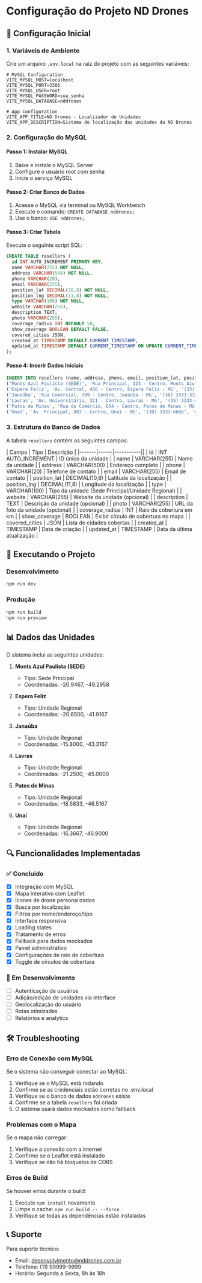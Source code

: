 # Configuração do Projeto ND Drones

## 🔧 Configuração Inicial

### 1. Variáveis de Ambiente

Crie um arquivo `.env.local` na raiz do projeto com as seguintes variáveis:

```env
# MySQL Configuration
VITE_MYSQL_HOST=localhost
VITE_MYSQL_PORT=3306
VITE_MYSQL_USER=root
VITE_MYSQL_PASSWORD=sua_senha
VITE_MYSQL_DATABASE=nddrones

# App Configuration
VITE_APP_TITLE=ND Drones - Localizador de Unidades
VITE_APP_DESCRIPTION=Sistema de localização das unidades da ND Drones
```

### 2. Configuração do MySQL

#### Passo 1: Instalar MySQL
1. Baixe e instale o MySQL Server
2. Configure o usuário root com senha
3. Inicie o serviço MySQL

#### Passo 2: Criar Banco de Dados
1. Acesse o MySQL via terminal ou MySQL Workbench
2. Execute o comando: `CREATE DATABASE nddrones;`
3. Use o banco: `USE nddrones;`

#### Passo 3: Criar Tabela
Execute o seguinte script SQL:

```sql
CREATE TABLE resellers (
  id INT AUTO_INCREMENT PRIMARY KEY,
  name VARCHAR(255) NOT NULL,
  address VARCHAR(500) NOT NULL,
  phone VARCHAR(20),
  email VARCHAR(255),
  position_lat DECIMAL(10,8) NOT NULL,
  position_lng DECIMAL(11,8) NOT NULL,
  type VARCHAR(100) NOT NULL,
  website VARCHAR(255),
  description TEXT,
  photo VARCHAR(255),
  coverage_radius INT DEFAULT 50,
  show_coverage BOOLEAN DEFAULT FALSE,
  covered_cities JSON,
  created_at TIMESTAMP DEFAULT CURRENT_TIMESTAMP,
  updated_at TIMESTAMP DEFAULT CURRENT_TIMESTAMP ON UPDATE CURRENT_TIMESTAMP
);
```

#### Passo 4: Inserir Dados Iniciais
```sql
INSERT INTO resellers (name, address, phone, email, position_lat, position_lng, type, website, description) VALUES
('Monts Azul Paulista (SEDE)', 'Rua Principal, 123 - Centro, Monts Azul Paulista - SP', '(17) 3333-1111', 'sede@nddrones.com.br', -20.9467, -49.2958, 'Sede Principal', 'https://nddrones.com.br', 'Sede principal da ND Drones'),
('Espera Feliz', 'Av. Central, 456 - Centro, Espera Feliz - MG', '(33) 3333-2222', 'esperafeliz@nddrones.com.br', -20.6500, -41.9167, 'Unidade Regional', NULL, 'Unidade regional de Espera Feliz'),
('Janaúba', 'Rua Comercial, 789 - Centro, Janaúba - MG', '(38) 3333-3333', 'janauba@nddrones.com.br', -15.8000, -43.3167, 'Unidade Regional', NULL, 'Unidade regional de Janaúba'),
('Lavras', 'Av. Universitária, 321 - Centro, Lavras - MG', '(35) 3333-4444', 'lavras@nddrones.com.br', -21.2500, -45.0000, 'Unidade Regional', NULL, 'Unidade regional de Lavras'),
('Patos de Minas', 'Rua do Comércio, 654 - Centro, Patos de Minas - MG', '(34) 3333-5555', 'patosdeminas@nddrones.com.br', -18.5833, -46.5167, 'Unidade Regional', NULL, 'Unidade regional de Patos de Minas'),
('Unaí', 'Av. Principal, 987 - Centro, Unaí - MG', '(38) 3333-6666', 'unai@nddrones.com.br', -16.3667, -46.9000, 'Unidade Regional', NULL, 'Unidade regional de Unaí');
```

### 3. Estrutura do Banco de Dados

A tabela `resellers` contém os seguintes campos:

| Campo | Tipo | Descrição |
|-------|------|-----------||
| id | INT AUTO_INCREMENT | ID único da unidade |
| name | VARCHAR(255) | Nome da unidade |
| address | VARCHAR(500) | Endereço completo |
| phone | VARCHAR(20) | Telefone de contato |
| email | VARCHAR(255) | Email de contato |
| position_lat | DECIMAL(10,8) | Latitude da localização |
| position_lng | DECIMAL(11,8) | Longitude da localização |
| type | VARCHAR(100) | Tipo da unidade (Sede Principal/Unidade Regional) |
| website | VARCHAR(255) | Website da unidade (opcional) |
| description | TEXT | Descrição da unidade (opcional) |
| photo | VARCHAR(255) | URL da foto da unidade (opcional) |
| coverage_radius | INT | Raio de cobertura em km |
| show_coverage | BOOLEAN | Exibir círculo de cobertura no mapa |
| covered_cities | JSON | Lista de cidades cobertas |
| created_at | TIMESTAMP | Data de criação |
| updated_at | TIMESTAMP | Data da última atualização |

## 🚀 Executando o Projeto

### Desenvolvimento
```bash
npm run dev
```

### Produção
```bash
npm run build
npm run preview
```

## 📊 Dados das Unidades

O sistema inclui as seguintes unidades:

1. **Monts Azul Paulista (SEDE)**
   - Tipo: Sede Principal
   - Coordenadas: -20.9467, -49.2958

2. **Espera Feliz**
   - Tipo: Unidade Regional
   - Coordenadas: -20.6500, -41.9167

3. **Janaúba**
   - Tipo: Unidade Regional
   - Coordenadas: -15.8000, -43.3167

4. **Lavras**
   - Tipo: Unidade Regional
   - Coordenadas: -21.2500, -45.0000

5. **Patos de Minas**
   - Tipo: Unidade Regional
   - Coordenadas: -18.5833, -46.5167

6. **Unaí**
   - Tipo: Unidade Regional
   - Coordenadas: -16.3667, -46.9000

## 🔍 Funcionalidades Implementadas

### ✅ Concluído
- [x] Integração com MySQL
- [x] Mapa interativo com Leaflet
- [x] Ícones de drone personalizados
- [x] Busca por localização
- [x] Filtros por nome/endereço/tipo
- [x] Interface responsiva
- [x] Loading states
- [x] Tratamento de erros
- [x] Fallback para dados mockados
- [x] Painel administrativo
- [x] Configurações de raio de cobertura
- [x] Toggle de círculos de cobertura

### 🔄 Em Desenvolvimento
- [ ] Autenticação de usuários
- [ ] Adição/edição de unidades via interface
- [ ] Geolocalização do usuário
- [ ] Rotas otimizadas
- [ ] Relatórios e analytics

## 🛠️ Troubleshooting

### Erro de Conexão com MySQL
Se o sistema não conseguir conectar ao MySQL:
1. Verifique se o MySQL está rodando
2. Confirme se as credenciais estão corretas no .env.local
3. Verifique se o banco de dados `nddrones` existe
4. Confirme se a tabela `resellers` foi criada
5. O sistema usará dados mockados como fallback

### Problemas com o Mapa
Se o mapa não carregar:
1. Verifique a conexão com a internet
2. Confirme se o Leaflet está instalado
3. Verifique se não há bloqueios de CORS

### Erros de Build
Se houver erros durante o build:
1. Execute `npm install` novamente
2. Limpe o cache: `npm run build -- --force`
3. Verifique se todas as dependências estão instaladas

## 📞 Suporte

Para suporte técnico:
- Email: desenvolvimento@nddrones.com.br
- Telefone: (11) 99999-9999
- Horário: Segunda a Sexta, 8h às 18h